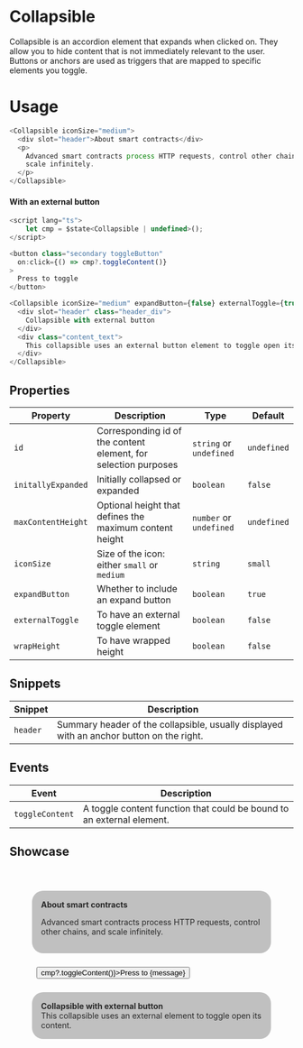 <script lang="ts">
    import Collapsible from "$lib/components/Collapsible.svelte";
    
    let cmp = $state<Collapsible | undefined>();

    let expanded = $state(false);
    let message = $derived(expanded ? 'close' : 'open');
</script>

# Collapsible

Collapsible is an accordion element that expands when clicked on. They allow you to hide content that is not immediately relevant to the user. Buttons or anchors are used as triggers that are mapped to specific elements you toggle.

# Usage

```javascript
<Collapsible iconSize="medium">
  <div slot="header">About smart contracts</div>
  <p>
    Advanced smart contracts process HTTP requests, control other chains, and
    scale infinitely.
  </p>
</Collapsible>
```

#### With an external button

```javascript
<script lang="ts">
    let cmp = $state<Collapsible | undefined>();
</script>

<button class="secondary toggleButton"
  on:click={() => cmp?.toggleContent()}
>
  Press to toggle
</button>

<Collapsible iconSize="medium" expandButton={false} externalToggle={true} bind:this={cmp}>
  <div slot="header" class="header_div">
    Collapsible with external button
  </div>
  <div class="content_text">
    This collapsible uses an external button element to toggle open its content.
  </div>
</Collapsible>
```

## Properties

| Property           | Description                                                     | Type                    | Default     |
| ------------------ | --------------------------------------------------------------- | ----------------------- | ----------- |
| `id`               | Corresponding id of the content element, for selection purposes | `string` or `undefined` | `undefined` |
| `initallyExpanded` | Initially collapsed or expanded                                 | `boolean`               | `false`     |
| `maxContentHeight` | Optional height that defines the maximum content height         | `number` or `undefined` | `undefined` |
| `iconSize`         | Size of the icon: either `small` or `medium`                    | `string`                | `small`     |
| `expandButton`     | Whether to include an expand button                             | `boolean`               | `true`      |
| `externalToggle`   | To have an external toggle element                              | `boolean`               | `false`     |
| `wrapHeight`       | To have wrapped height                                          | `boolean`               | `false`     |

## Snippets

| Snippet  | Description                                                                              |
|----------| ---------------------------------------------------------------------------------------- |
| `header` | Summary header of the collapsible, usually displayed with an anchor button on the right. |

## Events

| Event           | Description                                                           |
| --------------- | --------------------------------------------------------------------- |
| `toggleContent` | A toggle content function that could be bound to an external element. |

## Showcase

<div class="container">
  <div class="collapseA">
    <Collapsible iconSize="medium" maxContentHeight={100} wrapHeight>
      <div slot="header" class="header_div">
        About smart contracts
      </div>
      <p>
        Advanced smart contracts process HTTP requests, control other chains, and
        scale infinitely.
      </p>
    </Collapsible>
  </div>
  <button class="secondary toggleButton" 
    onclick={() => cmp?.toggleContent()}>Press to {message}
  </button>
  <div class="collapseA">
    <Collapsible iconSize="medium" expandButton={false} bind:this={cmp} bind:expanded={expanded} externalToggle>
      <div slot="header" class="header_div">
        Collapsible with external button 
      </div>
      <div>
        This collapsible uses an external element to toggle open its content.
      </div>
    </Collapsible>
  </div>
</div>
<style>
  .container {
    padding: 2rem;
  }
  .collapseA {
    margin: 0.5rem;
    padding: 1rem;
    background-color: silver;
    border-radius: 20px;
    margin-bottom: 8px;
    color: #282828;
  }
  .header_div {
    font-weight: bold;
  }
  .toggleButton {
    margin: 1rem;
  }
</style>
